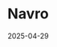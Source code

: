 ---  
layout: startup_page  
title: "Navro"  
id: "navro.com"  
permalink: "/navronavro.com04292025/"  
website: "https://navro.com/"  
funding_round: "Series B"  
funding_amount: "$41M"  
investors: "Jump Capital, Bain Capital Ventures, Motive Partners, Unusual Ventures"  
about: "Navro is a London-based fintech company that simplifies international payments for businesses. Its platform handles global collections, currency conversion, and international payouts, reducing working capital needs and administrative burdens for its clients. Navro aims to streamline cross-border transactions and improve efficiency for businesses operating internationally."  
markets: "Fintech, Financial Services"  
hq: "London, England, United Kingdom"  
founded_year: "2022"  
linkedin: "https://www.linkedin.com/company/navropayments"  
twitter: "https://twitter.com/Navro__"  
instagram: ""  
facebook: ""  
crunchbase: ""  
pitchbook: "https://pitchbook.com/profiles/company/501756-58"  

date_display: "29-Apr-2025"  
date: "2025-04-29"

# SEO Optimization  
meta_title: "Navro - Series B Funding ($41M)"  
meta_description: "Navro, Navro is a London-based fintech company that simplifies international payments for businesses. Its platform handles global collections, currency conve..."  
meta_keywords: "Navro, Fintech, Financial Services, Series B funding"  
canonical_url: "https://startup.projectstartups.com/navronavro.com04292025/"  
---